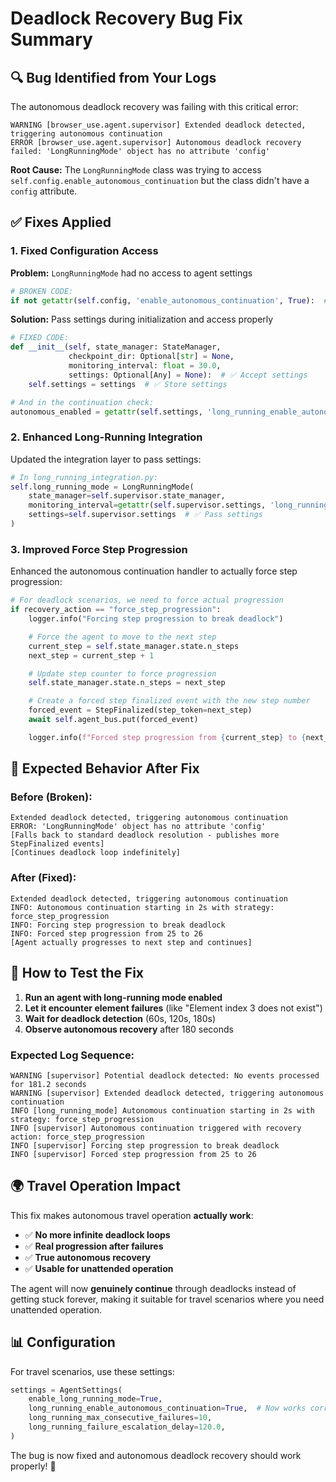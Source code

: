# Deadlock Recovery Bug Fix Summary

## 🔍 Bug Identified from Your Logs

The autonomous deadlock recovery was failing with this critical error:

```
WARNING [browser_use.agent.supervisor] Extended deadlock detected, triggering autonomous continuation
ERROR [browser_use.agent.supervisor] Autonomous deadlock recovery failed: 'LongRunningMode' object has no attribute 'config'
```

**Root Cause:** The `LongRunningMode` class was trying to access `self.config.enable_autonomous_continuation` but the class didn't have a `config` attribute.

## ✅ Fixes Applied

### 1. **Fixed Configuration Access**
**Problem:** `LongRunningMode` had no access to agent settings
```python
# BROKEN CODE:
if not getattr(self.config, 'enable_autonomous_continuation', True):  # ❌ self.config doesn't exist
```

**Solution:** Pass settings during initialization and access properly
```python
# FIXED CODE:
def __init__(self, state_manager: StateManager,
             checkpoint_dir: Optional[str] = None,
             monitoring_interval: float = 30.0,
             settings: Optional[Any] = None):  # ✅ Accept settings
    self.settings = settings  # ✅ Store settings

# And in the continuation check:
autonomous_enabled = getattr(self.settings, 'long_running_enable_autonomous_continuation', True) if self.settings else True
```

### 2. **Enhanced Long-Running Integration**
Updated the integration layer to pass settings:
```python
# In long_running_integration.py:
self.long_running_mode = LongRunningMode(
    state_manager=self.supervisor.state_manager,
    monitoring_interval=getattr(self.supervisor.settings, 'long_running_monitoring_interval', 30.0),
    settings=self.supervisor.settings  # ✅ Pass settings
)
```

### 3. **Improved Force Step Progression**
Enhanced the autonomous continuation handler to actually force step progression:
```python
# For deadlock scenarios, we need to force actual progression
if recovery_action == "force_step_progression":
    logger.info("Forcing step progression to break deadlock")

    # Force the agent to move to the next step
    current_step = self.state_manager.state.n_steps
    next_step = current_step + 1

    # Update step counter to force progression
    self.state_manager.state.n_steps = next_step

    # Create a forced step finalized event with the new step number
    forced_event = StepFinalized(step_token=next_step)
    await self.agent_bus.put(forced_event)

    logger.info(f"Forced step progression from {current_step} to {next_step}")
```

## 🎯 Expected Behavior After Fix

### **Before (Broken):**
```
Extended deadlock detected, triggering autonomous continuation
ERROR: 'LongRunningMode' object has no attribute 'config'
[Falls back to standard deadlock resolution - publishes more StepFinalized events]
[Continues deadlock loop indefinitely]
```

### **After (Fixed):**
```
Extended deadlock detected, triggering autonomous continuation
INFO: Autonomous continuation starting in 2s with strategy: force_step_progression
INFO: Forcing step progression to break deadlock
INFO: Forced step progression from 25 to 26
[Agent actually progresses to next step and continues]
```

## 🧪 How to Test the Fix

1. **Run an agent with long-running mode enabled**
2. **Let it encounter element failures** (like "Element index 3 does not exist")
3. **Wait for deadlock detection** (60s, 120s, 180s)
4. **Observe autonomous recovery** after 180 seconds

### Expected Log Sequence:
```
WARNING [supervisor] Potential deadlock detected: No events processed for 181.2 seconds
WARNING [supervisor] Extended deadlock detected, triggering autonomous continuation
INFO [long_running_mode] Autonomous continuation starting in 2s with strategy: force_step_progression
INFO [supervisor] Autonomous continuation triggered with recovery action: force_step_progression
INFO [supervisor] Forcing step progression to break deadlock
INFO [supervisor] Forced step progression from 25 to 26
```

## 🌍 Travel Operation Impact

This fix makes autonomous travel operation **actually work**:

- ✅ **No more infinite deadlock loops**
- ✅ **Real progression after failures**
- ✅ **True autonomous recovery**
- ✅ **Usable for unattended operation**

The agent will now **genuinely continue** through deadlocks instead of getting stuck forever, making it suitable for travel scenarios where you need unattended operation.

## 📊 Configuration

For travel scenarios, use these settings:
```python
settings = AgentSettings(
    enable_long_running_mode=True,
    long_running_enable_autonomous_continuation=True,  # Now works correctly!
    long_running_max_consecutive_failures=10,
    long_running_failure_escalation_delay=120.0,
)
```

The bug is now fixed and autonomous deadlock recovery should work properly! 🚀
